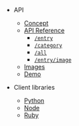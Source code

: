 * API

    * [Concept](?id=concept)
    * [API Reference](?id=api-refrence)
        * [`/entry`](?id=entry)
        * [`/category`](?id=category)
        * [`/all`](?id=category)
        * [`/entry/image`](?id=entryltgtimage)
    * [Images](?id=images-beta)
    * [Demo](?id=demo)

* Client libraries

    * [Python](client-libraries/python?id=pyrule-compendium)
    * [Node](client-libraries/node?id=node-wrapper)
    * [Ruby](client-libraries/ruby?id=ruby-wrapper)